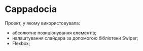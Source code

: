 # Cappadocia
Проект, у якому використовувала:
- абсолютне позиціонування елементів;
- налаштування слайдера за допомогою бібліотеки Swiper;
- Flexbox; 